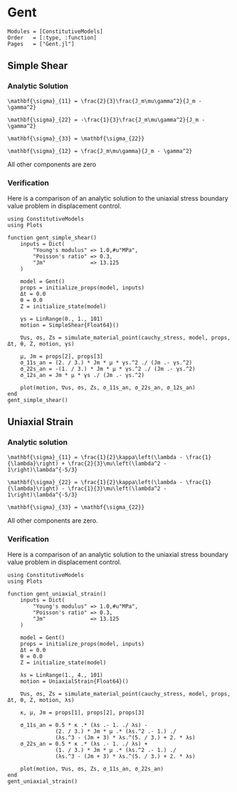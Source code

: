 # Gent
```@autodocs
Modules = [ConstitutiveModels]
Order   = [:type, :function]
Pages   = ["Gent.jl"]
```

## Simple Shear
### Analytic Solution
``\mathbf{\sigma}_{11} = \frac{2}{3}\frac{J_m\mu\gamma^2}{J_m - \gamma^2}``

``\mathbf{\sigma}_{22} = -\frac{1}{3}\frac{J_m\mu\gamma^2}{J_m - \gamma^2}``

``\mathbf{\sigma}_{33} = \mathbf{\sigma_{22}}``

``\mathbf{\sigma}_{12} = \frac{J_m\mu\gamma}{J_m - \gamma^2}``

All other components are zero

### Verification
Here is a comparison of an analytic solution to the uniaxial stress boundary value problem in displacement control.
```@example
using ConstitutiveModels
using Plots

function gent_simple_shear()
    inputs = Dict(
        "Young's modulus" => 1.0,#u"MPa",
        "Poisson's ratio" => 0.3,
        "Jm"              => 13.125
    )

    model = Gent()
    props = initialize_props(model, inputs)
    Δt = 0.0
    θ = 0.0
    Z = initialize_state(model)

    γs = LinRange(0., 1., 101)
    motion = SimpleShear{Float64}()

    ∇us, σs, Zs = simulate_material_point(cauchy_stress, model, props, Δt, θ, Z, motion, γs)

    μ, Jm = props[2], props[3]
    σ_11s_an = (2. / 3.) * Jm * μ * γs.^2 ./ (Jm .- γs.^2)
    σ_22s_an = -(1. / 3.) * Jm * μ * γs.^2 ./ (Jm .- γs.^2)
    σ_12s_an = Jm * μ * γs ./ (Jm .- γs.^2)

    plot(motion, ∇us, σs, Zs, σ_11s_an, σ_22s_an, σ_12s_an)
end
gent_simple_shear()
```

## Uniaxial Strain
### Analytic solution
``\mathbf{\sigma}_{11} = \frac{1}{2}\kappa\left(\lambda - \frac{1}{\lambda}\right) + \frac{2}{3}\mu\left(\lambda^2 - 1\right)\lambda^{-5/3}``

``\mathbf{\sigma}_{22} = \frac{1}{2}\kappa\left(\lambda - \frac{1}{\lambda}\right) - \frac{1}{3}\mu\left(\lambda^2 - 1\right)\lambda^{-5/3}``

``\mathbf{\sigma}_{33} = \mathbf{\sigma_{22}}``

All other components are zero.

### Verification
Here is a comparison of an analytic solution to the uniaxial stress boundary value problem in displacement control.
```@example
using ConstitutiveModels
using Plots

function gent_uniaxial_strain()
    inputs = Dict(
        "Young's modulus" => 1.0,#u"MPa",
        "Poisson's ratio" => 0.3,
        "Jm"              => 13.125
    )

    model = Gent()
    props = initialize_props(model, inputs)
    Δt = 0.0
    θ = 0.0
    Z = initialize_state(model)

    λs = LinRange(1., 4., 101)
    motion = UniaxialStrain{Float64}()

    ∇us, σs, Zs = simulate_material_point(cauchy_stress, model, props, Δt, θ, Z, motion, λs)

    κ, μ, Jm = props[1], props[2], props[3]

    σ_11s_an = 0.5 * κ .* (λs .- 1. ./ λs) -
               (2. / 3.) * Jm * μ .* (λs.^2 .- 1.) ./
               (λs.^3 - (Jm + 3) * λs.^(5. / 3.) + 2. * λs)
    σ_22s_an = 0.5 * κ .* (λs .- 1. ./ λs) +
               (1. / 3.) * Jm * μ .* (λs.^2 .- 1.) ./
               (λs.^3 - (Jm + 3) * λs.^(5. / 3.) + 2. * λs)

    plot(motion, ∇us, σs, Zs, σ_11s_an, σ_22s_an)
end
gent_uniaxial_strain()
```
